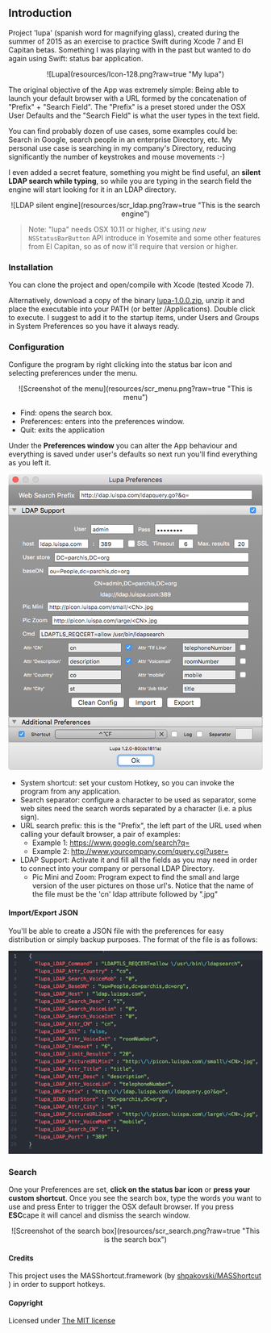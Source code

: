 ## Introduction

Project 'lupa' (spanish word for magnifying glass), created during the summer of 2015 as an exercise to practice Swift during Xcode 7 and El Capitan betas. Something I was playing with in the past but wanted to do again using Swift: status bar application.

<div align="center">
![Lupa](resources/Icon-128.png?raw=true "My lupa")

<div align="left">

The original objective of the App was extremely simple: Being able to launch your default browser with a URL formed by the concatenation of "Prefix" + "Search Field". The "Prefix" is a preset stored under the OSX User Defaults and the "Search Field" is what the user types in the text field.

You can find probably dozen of use cases, some examples could be: Search in Google, search people in an enterprise Directory, etc. My personal use case is searching in my company's Directory, reducing significantly the number of keystrokes and mouse movements :-)

I even added a secret feature, something you might be find useful, an **silent LDAP search while typing**, so while you are typing in the search field the engine will start looking for it in an LDAP directory. 

<div align="center">
![LDAP silent engine](resources/scr_ldap.png?raw=true "This is the search engine")

<div align="left">


> Note: "lupa" needs OSX 10.11 or higher, it's using *new* `NSStatusBarButton` API introduce in Yosemite and some other features from El Capitan, so as of now it'll require that version or higher.



### Installation

You can clone the project and open/compile with Xcode (tested Xcode 7).

Alternatively, download a copy of the binary [lupa-1.0.0.zip](https://github.com/LuisPalacios/lupa/raw/master/download/lupa-1.0.0.zip), unzip it and place the executable into your PATH (or better /Applications). Double click to execute. I suggest to add it to the startup items, under Users and Groups in System Preferences so you have it always ready.



### Configuration 

Configure the program by right clicking into the status bar icon and selecting preferences under the menu.

<div align="center">
![Screenshot of the menu](resources/scr_menu.png?raw=true "This is menu")

<div align="left">

- Find: opens the search box.
- Preferences: enters into the preferences window.
- Quit: exits the application


Under the **Preferences window** you can alter the App behaviour and everything is saved under user's defaults so next run you'll find everything as you left it.


<div align="center">

![Screenshot of the preferences](resources/scr_preferences.png?raw=true "This is the preferences window")

<div align="left">

- System shortcut: set your custom Hotkey, so you can invoke the program from any application.
- Search separator: configure a character to be used as separator, some web sites need the search words separated by a character (i.e. a plus sign).
- URL search prefix: this is the "Prefix", the left part of the URL used when calling your default browser, a pair of examples:
   - Example 1: https://www.google.com/search?q=
   - Example 2: http://www.yourcompany.com/query.cgi?user=
- LDAP Support: Activate it and fill all the fields as you may need in order to connect into your company or personal LDAP Directory. 
   -  Pic Mini and Zoom: Program expect to find the small and large version of the user pictures on those url's. Notice that the name of the file must be the 'cn' ldap attribute followed by ".jpg"
   

#### Import/Export JSON

You'll be able to create a JSON file with the preferences for easy distribution or simply backup purposes. The format of the file is as follows: 


<div align="center">

![JSON import/export option](resources/scr_json.png?raw=true "This is the JSON import/export format")

<div align="left">


### Search

One your Preferences are set, **click on the status bar icon** or **press your custom shortcut**. Once you see the search box, type the words you want to use and press Enter to trigger the OSX default browser. If you press **ESC**cape it will cancel and dismiss the search window. 


<div align="center">
![Screenshot of the search box](resources/scr_search.png?raw=true "This is the search box")
<div align="left">




#### Credits


This project uses the MASShortcut.framework (by [shpakovski/MASShortcut
](https://github.com/shpakovski/MASShortcut)) in order to support hotkeys.


#### Copyright

Licensed under [The MIT license](http://www.opensource.org/licenses/mit-license.php)
